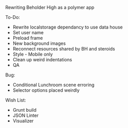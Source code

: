 Rewriting Beholder High as a polymer app

To-Do:
* Rewrite localstorage dependancy to use data house
* Set user name
* Preload frame
* New background images
* Reconnect resources shared by BH and steroids
* Style - Mobile only
* Clean up weird indentations
* QA

Bug:
* Conditional Lunchroom scene erroring
* Selector options placed weirdly

Wish List:
* Grunt build
* JSON Linter
* Visualizer
